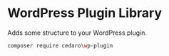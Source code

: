 # WordPress Plugin Library

Adds some structure to your WordPress plugin.

```sh
composer require cedaro\wp-plugin
```
